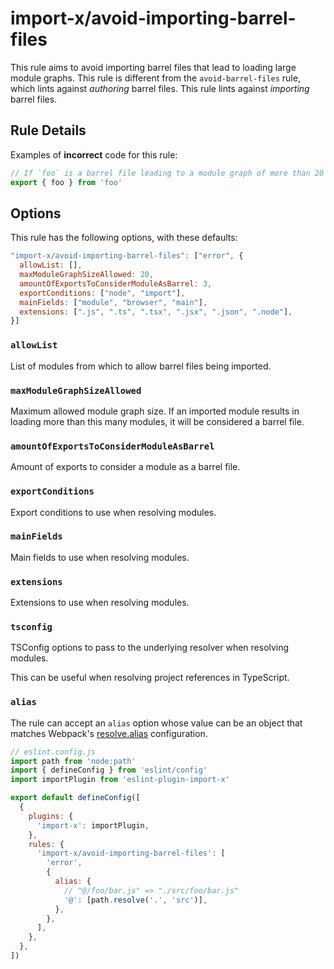 # import-x/avoid-importing-barrel-files

<!-- end auto-generated rule header -->

This rule aims to avoid importing barrel files that lead to loading large module graphs. This rule is different from the `avoid-barrel-files` rule, which lints against _authoring_ barrel files. This rule lints against _importing_ barrel files.

## Rule Details

Examples of **incorrect** code for this rule:

```js
// If `foo` is a barrel file leading to a module graph of more than 20 modules
export { foo } from 'foo'
```

## Options

This rule has the following options, with these defaults:

```js
"import-x/avoid-importing-barrel-files": ["error", {
  allowList: [],
  maxModuleGraphSizeAllowed: 20,
  amountOfExportsToConsiderModuleAsBarrel: 3,
  exportConditions: ["node", "import"],
  mainFields: ["module", "browser", "main"],
  extensions: [".js", ".ts", ".tsx", ".jsx", ".json", ".node"],
}]
```

### `allowList`

List of modules from which to allow barrel files being imported.

### `maxModuleGraphSizeAllowed`

Maximum allowed module graph size. If an imported module results in loading more than this many modules, it will be considered a barrel file.

### `amountOfExportsToConsiderModuleAsBarrel`

Amount of exports to consider a module as a barrel file.

### `exportConditions`

Export conditions to use when resolving modules.

### `mainFields`

Main fields to use when resolving modules.

### `extensions`

Extensions to use when resolving modules.

### `tsconfig`

TSConfig options to pass to the underlying resolver when resolving modules.

This can be useful when resolving project references in TypeScript.

### `alias`

The rule can accept an `alias` option whose value can be an object that matches Webpack's [resolve.alias](https://webpack.js.org/configuration/resolve/) configuration.

```js
// eslint.config.js
import path from 'node:path'
import { defineConfig } from 'eslint/config'
import importPlugin from 'eslint-plugin-import-x'

export default defineConfig([
  {
    plugins: {
      'import-x': importPlugin,
    },
    rules: {
      'import-x/avoid-importing-barrel-files': [
        'error',
        {
          alias: {
            // "@/foo/bar.js" => "./src/foo/bar.js"
            '@': [path.resolve('.', 'src')],
          },
        },
      ],
    },
  },
])
```
